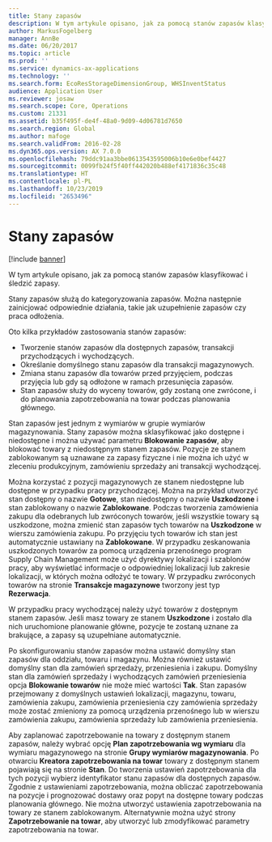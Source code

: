 ```yaml
---
title: Stany zapasów
description: W tym artykule opisano, jak za pomocą stanów zapasów klasyfikować i śledzić zapasy.
author: MarkusFogelberg
manager: AnnBe
ms.date: 06/20/2017
ms.topic: article
ms.prod: ''
ms.service: dynamics-ax-applications
ms.technology: ''
ms.search.form: EcoResStorageDimensionGroup, WHSInventStatus
audience: Application User
ms.reviewer: josaw
ms.search.scope: Core, Operations
ms.custom: 21331
ms.assetid: b35f495f-de4f-48a0-9d09-4d06781d7650
ms.search.region: Global
ms.author: mafoge
ms.search.validFrom: 2016-02-28
ms.dyn365.ops.version: AX 7.0.0
ms.openlocfilehash: 79ddc91aa3bbe0613543595006b10e6e0bef4427
ms.sourcegitcommit: 0099fb24f5f40ff442020b488ef4171836c35c48
ms.translationtype: HT
ms.contentlocale: pl-PL
ms.lasthandoff: 10/23/2019
ms.locfileid: "2653496"
---
```

# <a name="inventory-statuses"></a>Stany zapasów

[!include [banner](../includes/banner.md)]

W tym artykule opisano, jak za pomocą stanów zapasów klasyfikować i śledzić zapasy.

Stany zapasów służą do kategoryzowania zapasów. Można następnie zainicjować odpowiednie działania, takie jak uzupełnienie zapasów czy praca odłożenia.

Oto kilka przykładów zastosowania stanów zapasów:

-   Tworzenie stanów zapasów dla dostępnych zapasów, transakcji przychodzących i wychodzących.
-   Określanie domyślnego stanu zapasów dla transakcji magazynowych.
-   Zmiana stanu zapasów dla towarów przed przyjęciem, podczas przyjęcia lub gdy są odłożone w ramach przesunięcia zapasów.
-   Stan zapasów służy do wyceny towarów, gdy zostaną one zwrócone, i do planowania zapotrzebowania na towar podczas planowania głównego.

Stan zapasów jest jednym z wymiarów w grupie wymiarów magazynowania. Stany zapasów można sklasyfikować jako dostępne i niedostępne i można używać parametru **Blokowanie zapasów**, aby blokować towary z niedostępnym stanem zapasów. Pozycje ze stanem zablokowanym są uznawane za zapasy fizyczne i nie można ich użyć w zleceniu produkcyjnym, zamówieniu sprzedaży ani transakcji wychodzącej.

Można korzystać z pozycji magazynowych ze stanem niedostępne lub dostępne w przypadku pracy przychodzącej. Można na przykład utworzyć stan dostępny o nazwie **Gotowe**, stan niedostępny o nazwie **Uszkodzone** i stan zablokowany o nazwie **Zablokowane**. Podczas tworzenia zamówienia zakupu dla odebranych lub zwróconych towarów, jeśli wszystkie towary są uszkodzone, można zmienić stan zapasów tych towarów na **Uszkodzone** w wierszu zamówienia zakupu. Po przyjęciu tych towarów ich stan jest automatycznie ustawiany na **Zablokowane**. W przypadku zeskanowania uszkodzonych towarów za pomocą urządzenia przenośnego program Supply Chain Management może użyć dyrektywy lokalizacji i szablonów pracy, aby wyświetlać informacje o odpowiedniej lokalizacji lub zakresie lokalizacji, w których można odłożyć te towary. W przypadku zwróconych towarów na stronie **Transakcje magazynowe** tworzony jest typ **Rezerwacja**.

W przypadku pracy wychodzącej należy użyć towarów z dostępnym stanem zapasów. Jeśli masz towary ze stanem **Uszkodzone** i zostało dla nich uruchomione planowanie główne, pozycje te zostaną uznane za brakujące, a zapasy są uzupełniane automatycznie.

Po skonfigurowaniu stanów zapasów można ustawić domyślny stan zapasów dla oddziału, towaru i magazynu. Można również ustawić domyślny stan dla zamówień sprzedaży, przeniesienia i zakupu. Domyślny stan dla zamówień sprzedaży i wychodzących zamówień przeniesienia opcja **Blokowanie towarów** nie może mieć wartości **Tak**. Stan zapasów przejmowany z domyślnych ustawień lokalizacji, magazynu, towaru, zamówienia zakupu, zamówienia przeniesienia czy zamówienia sprzedaży może zostać zmieniony za pomocą urządzenia przenośnego lub w wierszu zamówienia zakupu, zamówienia sprzedaży lub zamówienia przeniesienia.

Aby zaplanować zapotrzebowanie na towary z dostępnym stanem zapasów, należy wybrać opcję **Plan zapotrzebowania wg wymiaru** dla wymiaru magazynowego na stronie **Grupy wymiarów magazynowania**. Po otwarciu **Kreatora zapotrzebowania na towar** towary z dostępnym stanem pojawiają się na stronie **Stan**. Do tworzenia ustawień zapotrzebowania dla tych pozycji wybierz identyfikator stanu zapasów dla dostępnych zapasów. Zgodnie z ustawieniami zapotrzebowania, można obliczać zapotrzebowania na pozycje i prognozować dostawy oraz popyt na dostępne towary podczas planowania głównego. Nie można utworzyć ustawienia zapotrzebowania na towary ze stanem zablokowanym. Alternatywnie można użyć strony **Zapotrzebowanie na towar**, aby utworzyć lub zmodyfikować parametry zapotrzebowania na towar.
